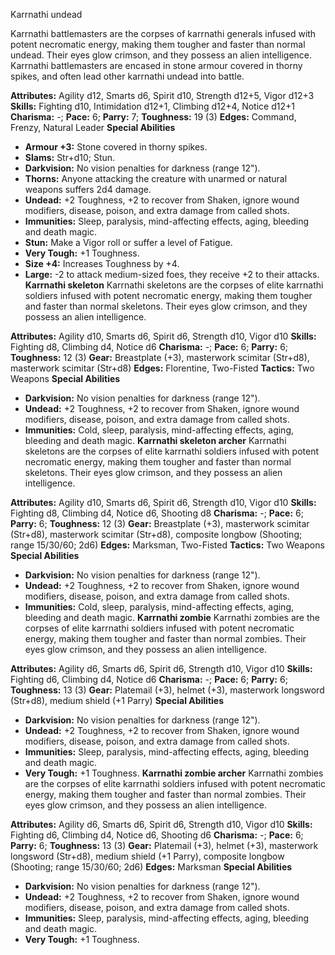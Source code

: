 Karrnathi undead

Karrnathi battlemasters are the corpses of karrnathi generals infused
with potent necromatic energy, making them tougher and faster than
normal undead. Their eyes glow crimson, and they possess an alien
intelligence. Karrnathi battlemasters are encased in stone armour
covered in thorny spikes, and often lead other karrnathi undead into
battle.

**Attributes:** Agility d12, Smarts d6, Spirit d10, Strength d12+5,
Vigor d12+3
**Skills:** Fighting d10, Intimidation d12+1, Climbing d12+4, Notice
d12+1
**Charisma:** -; **Pace:** 6; **Parry:** 7; **Toughness:** 19 (3)
**Edges:** Command, Frenzy, Natural Leader
**Special Abilities**
- **Armour +3:** Stone covered in thorny spikes.
- **Slams:** Str+d10; Stun.
- **Darkvision:** No vision penalties for darkness (range 12").
- **Thorns:** Anyone attacking the creature with unarmed or natural
weapons suffers 2d4 damage.
- **Undead:** +2 Toughness, +2 to recover from Shaken, ignore wound
modifiers, disease, poison, and extra damage from called shots.
- **Immunities:** Sleep, paralysis, mind-affecting effects, aging,
bleeding and death magic.
- **Stun:** Make a Vigor roll or suffer a level of Fatigue.
- **Very Tough:** +1 Toughness.
- **Size +4:** Increases Toughness by +4.
- **Large:** -2 to attack medium-sized foes, they receive +2 to their
attacks.
**Karrnathi skeleton**
Karrnathi skeletons are the corpses of elite karrnathi soldiers
infused with potent necromatic energy, making them tougher and faster
than normal skeletons. Their eyes glow crimson, and they possess an
alien intelligence.

**Attributes:** Agility d10, Smarts d6, Spirit d6, Strength d10, Vigor
d10
**Skills:** Fighting d8, Climbing d4, Notice d6
**Charisma:** -; **Pace:** 6; **Parry:** 6; **Toughness:** 12 (3)
**Gear:** Breastplate (+3), masterwork scimitar (Str+d8), masterwork
scimitar (Str+d8)
**Edges:** Florentine, Two-Fisted
**Tactics:** Two Weapons
**Special Abilities**
- **Darkvision:** No vision penalties for darkness (range 12").
- **Undead:** +2 Toughness, +2 to recover from Shaken, ignore wound
modifiers, disease, poison, and extra damage from called shots.
- **Immunities:** Cold, sleep, paralysis, mind-affecting effects, aging,
bleeding and death magic.
**Karrnathi skeleton archer**
Karrnathi skeletons are the corpses of elite karrnathi soldiers
infused with potent necromatic energy, making them tougher and faster
than normal skeletons. Their eyes glow crimson, and they possess an
alien intelligence.

**Attributes:** Agility d10, Smarts d6, Spirit d6, Strength d10, Vigor
d10
**Skills:** Fighting d8, Climbing d4, Notice d6, Shooting d8
**Charisma:** -; **Pace:** 6; **Parry:** 6; **Toughness:** 12 (3)
**Gear:** Breastplate (+3), masterwork scimitar (Str+d8), masterwork
scimitar (Str+d8), composite longbow (Shooting; range 15/30/60; 2d6)
**Edges:** Marksman, Two-Fisted
**Tactics:** Two Weapons
**Special Abilities**
- **Darkvision:** No vision penalties for darkness (range 12").
- **Undead:** +2 Toughness, +2 to recover from Shaken, ignore wound
modifiers, disease, poison, and extra damage from called shots.
- **Immunities:** Cold, sleep, paralysis, mind-affecting effects, aging,
bleeding and death magic.
**Karrnathi zombie**
Karrnathi zombies are the corpses of elite karrnathi soldiers infused
with potent necromatic energy, making them tougher and faster than
normal zombies. Their eyes glow crimson, and they possess an alien
intelligence.

**Attributes:** Agility d6, Smarts d6, Spirit d6, Strength d10, Vigor
d10
**Skills:** Fighting d6, Climbing d4, Notice d6
**Charisma:** -; **Pace:** 6; **Parry:** 6; **Toughness:** 13 (3)
**Gear:** Platemail (+3), helmet (+3), masterwork longsword (Str+d8),
medium shield (+1 Parry)
**Special Abilities**
- **Darkvision:** No vision penalties for darkness (range 12").
- **Undead:** +2 Toughness, +2 to recover from Shaken, ignore wound
modifiers, disease, poison, and extra damage from called shots.
- **Immunities:** Sleep, paralysis, mind-affecting effects, aging,
bleeding and death magic.
- **Very Tough:** +1 Toughness.
**Karrnathi zombie archer**
Karrnathi zombies are the corpses of elite karrnathi soldiers infused
with potent necromatic energy, making them tougher and faster than
normal zombies. Their eyes glow crimson, and they possess an alien
intelligence.

**Attributes:** Agility d6, Smarts d6, Spirit d6, Strength d10, Vigor
d10
**Skills:** Fighting d6, Climbing d4, Notice d6, Shooting d6
**Charisma:** -; **Pace:** 6; **Parry:** 6; **Toughness:** 13 (3)
**Gear:** Platemail (+3), helmet (+3), masterwork longsword (Str+d8),
medium shield (+1 Parry), composite longbow (Shooting; range 15/30/60;
2d6)
**Edges:** Marksman
**Special Abilities**
- **Darkvision:** No vision penalties for darkness (range 12").
- **Undead:** +2 Toughness, +2 to recover from Shaken, ignore wound
modifiers, disease, poison, and extra damage from called shots.
- **Immunities:** Sleep, paralysis, mind-affecting effects, aging,
bleeding and death magic.
- **Very Tough:** +1 Toughness.

